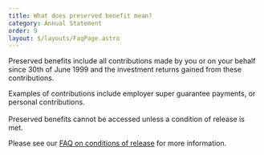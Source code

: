 ```yaml
---
title: What does preserved benefit mean?
category: Annual Statement
order: 9
layout: $/layouts/FaqPage.astro
---
```

Preserved benefits include all contributions made by you or on your behalf since 30th of June 1999 and the investment returns gained from these contributions. 

Examples of contributions include employer super guarantee payments, or personal contributions.\
\
Preserved benefits cannot be accessed unless a condition of release is met. 

Please see our [FAQ on conditions of release](https://www.myfuturesuper.com.au/faqs/what-is-a-condition-of-release/) for more information.